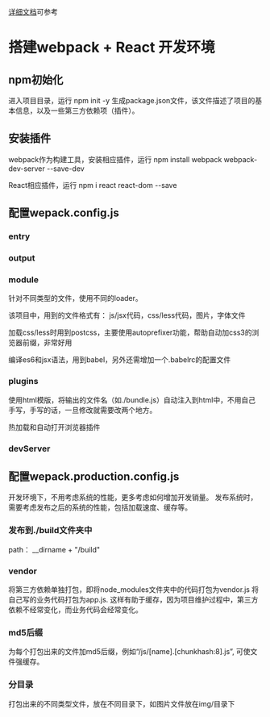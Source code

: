 
[详细文档](https://www.imooc.com/u/1089809/articles)可参考

# 搭建webpack + React 开发环境

## npm初始化
  进入项目目录，运行 npm init -y
  生成package.json文件，该文件描述了项目的基本信息，以及一些第三方依赖项（插件）。

## 安装插件
  webpack作为构建工具，安装相应插件，运行 npm install webpack webpack-dev-server --save-dev

  React相应插件，运行 npm i react react-dom --save

## 配置wepack.config.js
### entry
### output
### module
  针对不同类型的文件，使用不同的loader。

  该项目中，用到的文件格式有： js/jsx代码，css/less代码，图片，字体文件

  加载css/less时用到postcss，主要使用autoprefixer功能，帮助自动加css3的浏览器前缀，非常好用

  编译es6和jsx语法，用到babel，另外还需增加一个.babelrc的配置文件
### plugins
  使用html模版，将输出的文件名（如./bundle.js）自动注入到html中，不用自己手写，手写的话，一旦修改就需要改两个地方。
  
  热加载和自动打开浏览器插件
### devServer

## 配置wepack.production.config.js
  开发环境下，不用考虑系统的性能，更多考虑如何增加开发销量。
  发布系统时，需要考虑发布之后的系统的性能，包括加载速度、缓存等。

### 发布到./build文件夹中
  path： __dirname + "/build"

### vendor
  将第三方依赖单独打包，即将node_modules文件夹中的代码打包为vendor.js
  将自己写的业务代码打包为app.js.
  这样有助于缓存，因为项目维护过程中，第三方依赖不经常变化，而业务代码会经常变化。

### md5后缀
  为每个打包出来的文件加md5后缀，例如“/js/[name].[chunkhash:8].js”, 可使文件强缓存。

### 分目录
  打包出来的不同类型文件，放在不同目录下，如图片文件放在img/目录下
